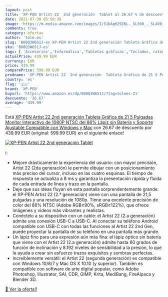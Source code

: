 ```yaml
---
layout: post
title: 'XP-PEN Artist 22  2nd generación  Tablet al 26.67 % de descuento'
date: 2021-07-30 05:58:38
image: 'https://m.media-amazon.com/images/I/51bAgHZ9ZKL._SL500_._SL400_.jpg'
comments: true
category: ofertas
author: 'tole.es'
slug: 'B08Q3W651J-es XP-PEN Artist 22 2nd generación Tableta Gráfica de 21 5...'
sku: 'B08Q3W651J-es'
tags: [ 'Accesorios','Informática','Tabletas gráficas','Teclados, ratones y periféricos de entrada','lápiz','xp-pen', ]
actualPrice: 439.99 EUR
currency: EUR
price: 439.99
comparePrice: 599.99 EUR
prodname: 'XP-PEN Artist 22  2nd generación  Tableta Gráfica de 21 5 Pulgadas  Monitor Interactivo de 1080P  NTSC del 86%  Lápiz sin Batería y Soporte Ajustable  Compatible con Windows y Mac'
country: 'es'
flag: '🇪🇸'
brand: 'XP-PEN'
buyurl: 'https://www.amazon.es/dp/B08Q3W651J/?tag=tolees-21'
descuento: '26.67'
average: '439.99'
---
```


Está [XP-PEN Artist 22  2nd generación  Tableta Gráfica de 21 5 Pulgadas  Monitor Interactivo de 1080P  NTSC del 86%  Lápiz sin Batería y Soporte Ajustable  Compatible con Windows y Mac](https://www.amazon.es/dp/B08Q3W651J/?tag=tolees-21) con 26.67 de descuento por 439.99 EUR (original: 599.99 EUR) en el siguiente enlace!

[![XP-PEN Artist 22  2nd generación  Tablet](https://m.media-amazon.com/images/I/51bAgHZ9ZKL._SL500_._SL400_.jpg)](https://www.amazon.es/dp/B08Q3W651J/?tag=tolees-21)

ℹ️:

- Mejore drásticamente la experiencia del usuario: con mayor precisión, Artist 22 (2da generación) le permite dibujar con un posicionamiento más preciso del cursor, incluso en las cuatro esquinas. El tiempo de respuesta se actualiza a 8 ms y garantiza la presentación rápida y fluida de cada entrada de línea y trazo en la pantalla.
- Deje que sus ideas fluyan en esta pantalla sorprendentemente grande: el XP-PEN Artist 22 (2.ª generación) viene con una pantalla de 21,5 pulgadas y una resolución de 1080p. Tiene una excelente precisión de color del 86% NTSC (Adobe RGB≥90%, sRGB≥122%), que ofrece imágenes y videos más vibrantes y realistas.
- Conéctelo a su dispositivo con un cable: el Artist 22 (2.a generación) admite una conexión USB-C a USB-C. Al conectar su teléfono Android compatible con USB-C con todas las funciones al Artist 22 2nd Gen, puede proyectar la pantalla de su teléfono en una pantalla más grande.
- Un lápiz fino para una expresión aún más fina: el lápiz óptico sin batería que viene con el Artist 22 (2.a generación) admite hasta 60 grados de función de inclinación y 8.192 niveles de sensibilidad a la presión, lo que le ayuda a crear sin esfuerzo trazos exquisitos y sombras perfectas.
- Increíblemente versátil: el Artist 22 (segunda generación) es compatible con Windows 10/8/7 y Mac OS X 10.10 (y superior). También es compatible con software de arte digital popular, como Adobe Photoshop, Illustrator, SAI, CDR, GIMP, Krita, MediBang, FireAlpaca y Blender 3D.

[🛒 Ver la oferta!!](https://www.amazon.es/dp/B08Q3W651J/?tag=tolees-21)
